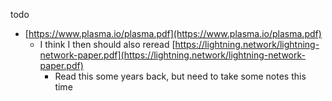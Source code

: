 todo

- [https://www.plasma.io/plasma.pdf](https://www.plasma.io/plasma.pdf)
  - I think I then should also reread  [https://lightning.network/lightning-network-paper.pdf](https://lightning.network/lightning-network-paper.pdf)
    - Read this some years back, but need to take some notes this time
